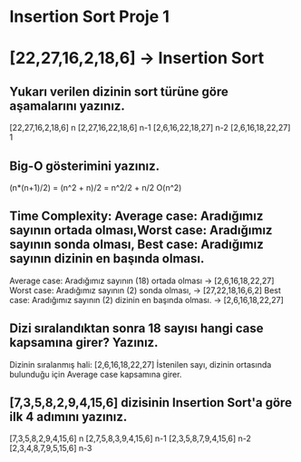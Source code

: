 # Insertion Sort Proje 1

# [22,27,16,2,18,6] -> Insertion Sort

## Yukarı verilen dizinin sort türüne göre aşamalarını yazınız.
 [22,27,16,2,18,6]    n
 [2,27,16,22,18,6]    n-1
 [2,6,16,22,18,27]    n-2
 [2,6,16,18,22,27]    1

## Big-O gösterimini yazınız.
 (n*(n+1)/2) = (n^2 + n)/2 = n^2/2 + n/2
 O(n^2)

## Time Complexity: Average case: Aradığımız sayının ortada olması,Worst case: Aradığımız sayının sonda olması, Best case: Aradığımız sayının dizinin en başında olması.
 Average case: Aradığımız sayının (18) ortada olması -> [2,6,16,18,22,27]
 Worst case: Aradığımız sayının (2) sonda olması,   -> [27,22,18,16,6,2]
 Best case: Aradığımız sayının (2) dizinin en başında olması. -> [2,6,16,18,22,27]

## Dizi sıralandıktan sonra 18 sayısı hangi case kapsamına girer? Yazınız.
 Dizinin sıralanmış hali: [2,6,16,18,22,27]
 İstenilen sayı, dizinin ortasında bulunduğu için Average case kapsamına girer.

## [7,3,5,8,2,9,4,15,6] dizisinin Insertion Sort'a göre ilk 4 adımını yazınız.
 [7,3,5,8,2,9,4,15,6]    n
 [2,7,5,8,3,9,4,15,6]    n-1
 [2,3,5,8,7,9,4,15,6]    n-2
 [2,3,4,8,7,9,5,15,6]    n-3

